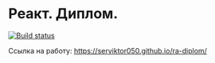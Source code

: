 # Реакт. Диплом.

[![Build status](https://ci.appveyor.com/api/projects/status/2elnhb16xffdqit9?svg=true)](https://ci.appveyor.com/project/serviktor050/ra-diplom)

Ссылка на работу: https://serviktor050.github.io/ra-diplom/
